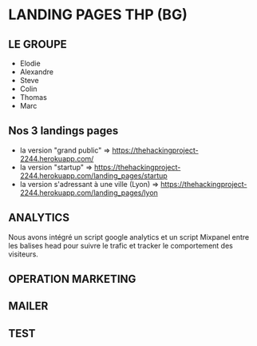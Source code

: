 # LANDING PAGES THP (BG)


## LE GROUPE

- Elodie
- Alexandre
- Steve
- Colin
- Thomas
- Marc

## Nos 3 landings pages

- la version "grand public" => https://thehackingproject-2244.herokuapp.com/
- la version "startup" => https://thehackingproject-2244.herokuapp.com/landing_pages/startup
- la version s'adressant à une ville (Lyon) => https://thehackingproject-2244.herokuapp.com/landing_pages/lyon

## ANALYTICS

Nous avons intégré un script google analytics et un script Mixpanel entre les balises head pour suivre le trafic et tracker le comportement des visiteurs.


## OPERATION MARKETING




## MAILER



## TEST 
